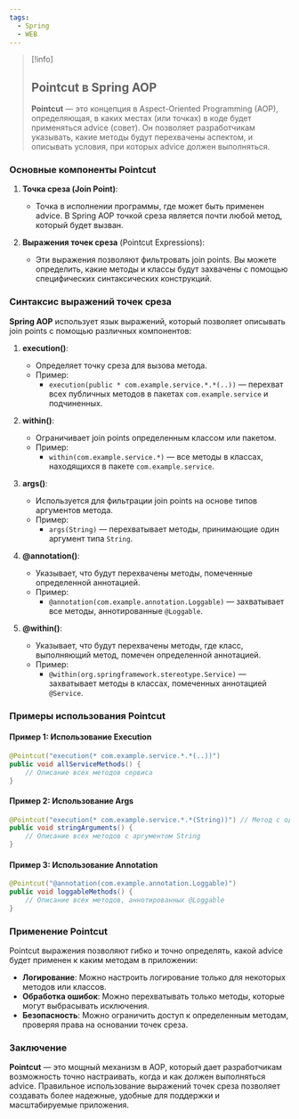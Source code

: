 ```yaml
---
tags:
  - Spring
  - WEB
---
```


> [!info]
> ## Pointcut в Spring AOP
> 
> **Pointcut** — это концепция в Aspect-Oriented Programming (AOP), определяющая, в каких местах (или точках) в коде будет применяться advice (совет). Он позволяет разработчикам указывать, какие методы будут перехвачены аспектом, и описывать условия, при которых advice должен выполняться.

### Основные компоненты Pointcut

1. **Точка среза (Join Point)**:
   - Точка в исполнении программы, где может быть применен advice. В Spring AOP точкой среза является почти любой метод, который будет вызван.

2. **Выражения точек среза** (Pointcut Expressions):
   - Эти выражения позволяют фильтровать join points. Вы можете определить, какие методы и классы будут захвачены с помощью специфических синтаксических конструкций.

### Синтаксис выражений точек среза

**Spring AOP** использует язык выражений, который позволяет описывать join points с помощью различных компонентов:

1. **execution()**:
   - Определяет точку среза для вызова метода. 
   - Пример: 
     - `execution(public * com.example.service.*.*(..))` — перехват всех публичных методов в пакетах `com.example.service` и подчиненных.

2. **within()**:
   - Ограничивает join points определенным классом или пакетом.
   - Пример: 
     - `within(com.example.service.*)` — все методы в классах, находящихся в пакете `com.example.service`.

3. **args()**:
   - Используется для фильтрации join points на основе типов аргументов метода.
   - Пример: 
     - `args(String)` — перехватывает методы, принимающие один аргумент типа `String`.

4. **@annotation()**:
   - Указывает, что будут перехвачены методы, помеченные определенной аннотацией.
   - Пример: 
     - `@annotation(com.example.annotation.Loggable)` — захватывает все методы, аннотированные `@Loggable`.

5. **@within()**:
   - Указывает, что будут перехвачены методы, где класс, выполняющий метод, помечен определенной аннотацией.
   - Пример:
     - `@within(org.springframework.stereotype.Service)` — захватывает методы в классах, помеченных аннотацией `@Service`.

### Примеры использования Pointcut

#### Пример 1: Использование Execution

```java
@Pointcut("execution(* com.example.service.*.*(..))")
public void allServiceMethods() {
    // Описание всех методов сервиса
}
```

#### Пример 2: Использование Args

```java
@Pointcut("execution(* com.example.service.*.*(String))") // Метод с одним аргументом String
public void stringArguments() {
    // Описание всех методов с аргументом String
}
```

#### Пример 3: Использование Annotation

```java
@Pointcut("@annotation(com.example.annotation.Loggable)")
public void loggableMethods() {
    // Описание всех методов, аннотированных @Loggable
}
```

### Применение Pointcut

Pointcut выражения позволяют гибко и точно определять, какой advice будет применен к каким методам в приложении:

- **Логирование**: Можно настроить логирование только для некоторых методов или классов.
- **Обработка ошибок**: Можно перехватывать только методы, которые могут выбрасывать исключения.
- **Безопасность**: Можно ограничить доступ к определенным методам, проверяя права на основании точек среза.

### Заключение

**Pointcut** — это мощный механизм в AOP, который дает разработчикам возможность точно настраивать, когда и как должен выполняться advice. Правильное использование выражений точек среза позволяет создавать более надежные, удобные для поддержки и масштабируемые приложения.